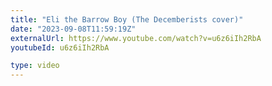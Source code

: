 ```yaml
---
title: "Eli the Barrow Boy (The Decemberists cover)"
date: "2023-09-08T11:59:19Z"
externalUrl: https://www.youtube.com/watch?v=u6z6iIh2RbA
youtubeId: u6z6iIh2RbA

type: video
---
```

